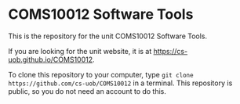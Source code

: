 # COMS10012 Software Tools

This is the repository for the unit COMS10012 Software Tools.

If you are looking for the unit website, it is at https://cs-uob.github.io/COMS10012.

To clone this repository to your computer, type `git clone https://github.com/cs-uob/COMS10012` in a terminal. This repository is public, so you do not need an account to do this.
